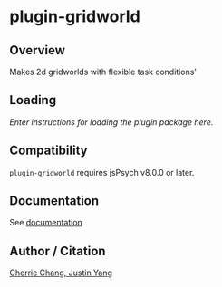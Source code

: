 # plugin-gridworld

## Overview

Makes 2d gridworlds with flexible task conditions'

## Loading

*Enter instructions for loading the plugin package here.*

## Compatibility

`plugin-gridworld` requires jsPsych v8.0.0 or later.

## Documentation

See [documentation](/plugin-gridworld/README.md)

## Author / Citation

[Cherrie Chang, Justin Yang](https://justintheyang.github.io/)